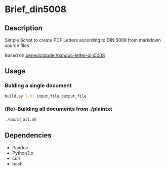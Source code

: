 # Brief_din5008

## Description

Simple Script to create PDF Letters according to DIN 5008 from markdown source files

Based on [benedictdudel/pandoc-letter-din5008](https://github.com/benedictdudel/pandoc-letter-din5008)

## Usage

### Bulding a single document

``` bash
build.py [-h] input_file output_file
```

### (Re)-Building all documents from ./plaintxt

``` bash
./build_all.sh
```

## Dependencies

* Pandoc
* Python3.x
* curl
* bash